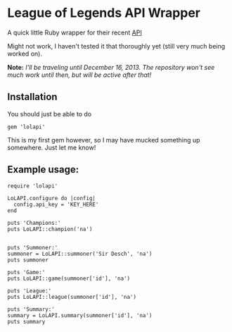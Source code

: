 # League of Legends API Wrapper

A quick little Ruby wrapper for their recent [API](https://developer.riotgames.com)

Might not work, I haven't tested it that thoroughly yet (still very much being worked on).

**Note:** *I'll be traveling until December 16, 2013. The repository won't see much work until then, but will be active after that!*

## Installation

You should just be able to do

  	gem 'lolapi'

This is my first gem however, so I may have mucked something up somewhere. Just let me know!

## Example usage:

	require 'lolapi'

	LoLAPI.configure do |config|
	  config.api_key = 'KEY_HERE'
	end

	puts 'Champions:'
	puts LoLAPI::champion('na')


	puts 'Summoner:'
	summoner = LoLAPI::summoner('Sir Desch', 'na')
	puts summoner

	puts 'Game:'
	puts LoLAPI::game(summoner['id'], 'na')

	puts 'League:'
	puts LoLAPI::league(summoner['id'], 'na')

	puts 'Summary:'
	summary = LoLAPI.summary(summoner['id'], 'na')
	puts summary
